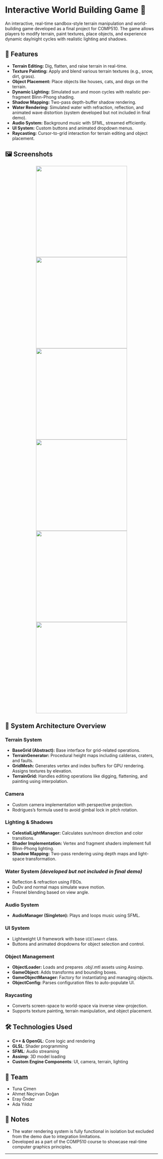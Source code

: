 # Interactive World Building Game 🌄

An interactive, real-time sandbox-style terrain manipulation and world-building game developed as a final project for COMP510. The game allows players to modify terrain, paint textures, place objects, and experience dynamic day/night cycles with realistic lighting and shadows.

## 🚀 Features

- **Terrain Editing:** Dig, flatten, and raise terrain in real-time.
- **Texture Painting:** Apply and blend various terrain textures (e.g., snow, dirt, grass).
- **Object Placement:** Place objects like houses, cats, and dogs on the terrain.
- **Dynamic Lighting:** Simulated sun and moon cycles with realistic per-fragment Blinn-Phong shading.
- **Shadow Mapping:** Two-pass depth-buffer shadow rendering.
- **Water Rendering:** Simulated water with refraction, reflection, and animated wave distortion (system developed but not included in final demo).
- **Audio System:** Background music with SFML, streamed efficiently.
- **UI System:** Custom buttons and animated dropdown menus.
- **Raycasting:** Cursor-to-grid interaction for terrain editing and object placement.

## 🖼 Screenshots

<p align="center">
  <img src="docs/volcanic_caldera.png" width="300"/>
  <img src="docs/fault_formation.png" width="300"/>
  <img src="docs/texture_painting.png" width="300"/>
  <img src="docs/day_night_cycle.png" width="300"/>
  <img src="docs/shadows.png" width="300"/>
  <img src="docs/ui_elements.png" width="300"/>
</p>

## 🧱 System Architecture Overview

### Terrain System
- **BaseGrid (Abstract):** Base interface for grid-related operations.
- **TerrainGenerator:** Procedural height maps including calderas, craters, and faults.
- **GridMesh:** Generates vertex and index buffers for GPU rendering. Assigns textures by elevation.
- **TerrainGrid:** Handles editing operations like digging, flattening, and painting using interpolation.

### Camera
- Custom camera implementation with perspective projection.
- Rodrigues’s formula used to avoid gimbal lock in pitch rotation.

### Lighting & Shadows
- **CelestialLightManager:** Calculates sun/moon direction and color transitions.
- **Shader Implementation:** Vertex and fragment shaders implement full Blinn-Phong lighting.
- **Shadow Mapping:** Two-pass rendering using depth maps and light-space transformation.

### Water System *(developed but not included in final demo)*
- Reflection & refraction using FBOs.
- DuDv and normal maps simulate wave motion.
- Fresnel blending based on view angle.

### Audio System
- **AudioManager (Singleton):** Plays and loops music using SFML.

### UI System
- Lightweight UI framework with base `UIElement` class.
- Buttons and animated dropdowns for object selection and control.

### Object Management
- **ObjectLoader:** Loads and prepares .obj/.mtl assets using Assimp.
- **GameObject:** Adds transforms and bounding boxes.
- **GameObjectManager:** Factory for instantiating and managing objects.
- **ObjectConfig:** Parses configuration files to auto-populate UI.

### Raycasting
- Converts screen-space to world-space via inverse view-projection.
- Supports texture painting, terrain manipulation, and object placement.

## 🛠️ Technologies Used

- **C++ & OpenGL**: Core logic and rendering
- **GLSL**: Shader programming
- **SFML**: Audio streaming
- **Assimp**: 3D model loading
- **Custom Engine Components**: UI, camera, terrain, lighting


## 👥 Team

- Tuna Çimen  
- Ahmet Neçirvan Doğan  
- Eray Önder  
- Ada Yıldız  

## 📌 Notes

- The water rendering system is fully functional in isolation but excluded from the demo due to integration limitations.
- Developed as a part of the COMP510 course to showcase real-time computer graphics principles.

---
